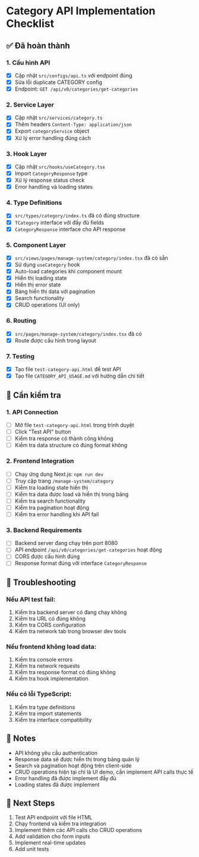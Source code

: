 # Category API Implementation Checklist

## ✅ Đã hoàn thành

### 1. Cấu hình API
- [x] Cập nhật `src/configs/api.ts` với endpoint đúng
- [x] Sửa lỗi duplicate CATEGORY config
- [x] Endpoint: `GET /api/v0/categories/get-categories`

### 2. Service Layer
- [x] Cập nhật `src/services/category.ts`
- [x] Thêm headers `Content-Type: application/json`
- [x] Export `categoryService` object
- [x] Xử lý error handling đúng cách

### 3. Hook Layer
- [x] Cập nhật `src/hooks/useCategory.tsx`
- [x] Import `CategoryResponse` type
- [x] Xử lý response status check
- [x] Error handling và loading states

### 4. Type Definitions
- [x] `src/types/category/index.ts` đã có đúng structure
- [x] `TCategory` interface với đầy đủ fields
- [x] `CategoryResponse` interface cho API response

### 5. Component Layer
- [x] `src/views/pages/manage-system/category/index.tsx` đã có sẵn
- [x] Sử dụng `useCategory` hook
- [x] Auto-load categories khi component mount
- [x] Hiển thị loading state
- [x] Hiển thị error state
- [x] Bảng hiển thị data với pagination
- [x] Search functionality
- [x] CRUD operations (UI only)

### 6. Routing
- [x] `src/pages/manage-system/category/index.tsx` đã có
- [x] Route được cấu hình trong layout

### 7. Testing
- [x] Tạo file `test-category-api.html` để test API
- [x] Tạo file `CATEGORY_API_USAGE.md` với hướng dẫn chi tiết

## 🔄 Cần kiểm tra

### 1. API Connection
- [ ] Mở file `test-category-api.html` trong trình duyệt
- [ ] Click "Test API" button
- [ ] Kiểm tra response có thành công không
- [ ] Kiểm tra data structure có đúng format không

### 2. Frontend Integration
- [ ] Chạy ứng dụng Next.js: `npm run dev`
- [ ] Truy cập trang `/manage-system/category`
- [ ] Kiểm tra loading state hiển thị
- [ ] Kiểm tra data được load và hiển thị trong bảng
- [ ] Kiểm tra search functionality
- [ ] Kiểm tra pagination hoạt động
- [ ] Kiểm tra error handling khi API fail

### 3. Backend Requirements
- [ ] Backend server đang chạy trên port 8080
- [ ] API endpoint `/api/v0/categories/get-categories` hoạt động
- [ ] CORS được cấu hình đúng
- [ ] Response format đúng với interface `CategoryResponse`

## 🐛 Troubleshooting

### Nếu API test fail:
1. Kiểm tra backend server có đang chạy không
2. Kiểm tra URL có đúng không
3. Kiểm tra CORS configuration
4. Kiểm tra network tab trong browser dev tools

### Nếu frontend không load data:
1. Kiểm tra console errors
2. Kiểm tra network requests
3. Kiểm tra response format có đúng không
4. Kiểm tra hook implementation

### Nếu có lỗi TypeScript:
1. Kiểm tra type definitions
2. Kiểm tra import statements
3. Kiểm tra interface compatibility

## 📝 Notes

- API không yêu cầu authentication
- Response data sẽ được hiển thị trong bảng quản lý
- Search và pagination hoạt động trên client-side
- CRUD operations hiện tại chỉ là UI demo, cần implement API calls thực tế
- Error handling đã được implement đầy đủ
- Loading states đã được implement

## 🚀 Next Steps

1. Test API endpoint với file HTML
2. Chạy frontend và kiểm tra integration
3. Implement thêm các API calls cho CRUD operations
4. Add validation cho form inputs
5. Implement real-time updates
6. Add unit tests 